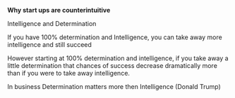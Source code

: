 **Why start ups are counterintuitive**

Intelligence and Determination

If you have 100% determination and Intelligence, you can take away more intelligence and still succeed

However starting at 100% determination and intelligence, if you take away a little determination that chances of success decrease dramatically more than if you were to take away intelligence. 

In business Determination matters more then Intelligence (Donald Trump)
